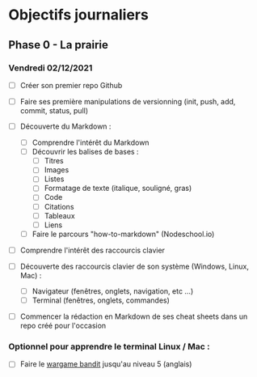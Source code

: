 # Objectifs journaliers

## Phase 0 - La prairie

### Vendredi 02/12/2021


* [ ] Créer son premier repo Github
* [ ] Faire ses première manipulations de versionning (init, push, add, commit, status, pull)
* [ ] Découverte du Markdown : 
  * [ ] Comprendre l'intérêt du Markdown
  * [ ] Découvrir les balises de bases : 
    * [ ] Titres
    * [ ] Images
    * [ ] Listes
    * [ ] Formatage de texte (italique, souligné, gras)
    * [ ] Code
    * [ ] Citations
    * [ ] Tableaux
    * [ ] Liens
  * [ ] Faire le parcours "how-to-markdown" (Nodeschool.io)
* [ ] Comprendre l'intérêt des raccourcis clavier
* [ ] Découverte des raccourcis clavier de son système (Windows, Linux, Mac) : 
  * [ ] Navigateur (fenêtres, onglets, navigation, etc …)
  * [ ] Terminal (fenêtres, onglets, commandes)
* [ ] Commencer la rédaction en Markdown de ses cheat sheets dans un repo créé pour l'occasion



### Optionnel pour apprendre le terminal Linux / Mac : 

* [ ] Faire le [wargame bandit](https://overthewire.org/wargames/bandit/) jusqu'au niveau 5 (anglais)
